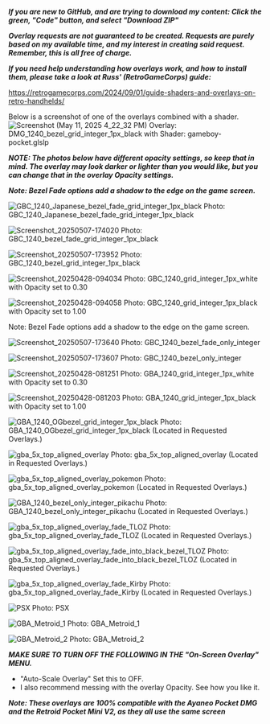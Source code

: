 ***If you are new to GitHub, and are trying to download my content: Click the green, "Code" button, and select "Download ZIP"***

***Overlay requests are not guaranteed to be created. Requests are purely based on my available time, and my interest in creating said request. Remember, this is all free of charge.***

***If you need help understanding how overlays work, and how to install them, please take a look at Russ' (RetroGameCorps) guide:***

https://retrogamecorps.com/2024/09/01/guide-shaders-and-overlays-on-retro-handhelds/



Below is a screenshot of one of the overlays combined with a shader.
![Screenshot (May 11, 2025 4_22_32 PM)](https://github.com/user-attachments/assets/e0daaa8d-2f5d-4186-8523-3d47aaa8b12b)
Overlay: DMG_1240_bezel_grid_integer_1px_black with Shader: gameboy-pocket.glslp



***NOTE: The photos below have different opacity settings, so keep that in mind. The overlay may look darker or lighter than you would like, but you can change that in the overlay Opacity settings.***



***Note: Bezel Fade options add a shadow to the edge on the game screen.***


![GBC_1240_Japanese_bezel_fade_grid_integer_1px_black](https://github.com/user-attachments/assets/56dba0a7-f71e-45c4-899c-f6caafd69844)
Photo: GBC_1240_Japanese_bezel_fade_grid_integer_1px_black

![Screenshot_20250507-174020](https://github.com/user-attachments/assets/27ed243b-883a-4370-b7c3-e51a1740a69f)
Photo: GBC_1240_bezel_fade_grid_integer_1px_black

![Screenshot_20250507-173952](https://github.com/user-attachments/assets/96578127-46eb-4f2b-82a1-bdddb3337925)
Photo: GBC_1240_bezel_grid_integer_1px_black


![Screenshot_20250428-094034](https://github.com/user-attachments/assets/1f3dbe78-76a0-4595-ab62-e80b01b5f2ab)
Photo: GBC_1240_grid_integer_1px_white with Opacity set to 0.30

![Screenshot_20250428-094058](https://github.com/user-attachments/assets/64b9d8fa-b00d-41eb-9aa6-4225819c18a2)
Photo: GBC_1240_grid_integer_1px_black with Opacity set to 1.00



Note: Bezel Fade options add a shadow to the edge on the game screen.

![Screenshot_20250507-173640](https://github.com/user-attachments/assets/9d5aa1f4-1b53-4c8c-bdb2-aafc8ea3e680)
Photo: GBC_1240_bezel_fade_only_integer

![Screenshot_20250507-173607](https://github.com/user-attachments/assets/14991e59-3ff1-4ea4-9c72-5de1cc54d707)
Photo: GBC_1240_bezel_only_integer

![Screenshot_20250428-081251](https://github.com/user-attachments/assets/0e7ff54a-f8af-4cf8-8dfe-fdeaef91f767)
Photo: GBA_1240_grid_integer_1px_white with Opacity set to 0.30

![Screenshot_20250428-081203](https://github.com/user-attachments/assets/60c4203a-d6bb-4035-8ba1-09a1122917ad)
Photo: GBA_1240_grid_integer_1px_black with Opacity set to 1.00

![GBA_1240_OGbezel_grid_integer_1px_black](https://github.com/user-attachments/assets/173a72e6-567e-4d42-a798-4124b3c21ea9)
Photo: GBA_1240_OGbezel_grid_integer_1px_black (Located in Requested Overlays.)

![gba_5x_top_aligned_overlay](https://github.com/user-attachments/assets/c9d6bc5f-96a3-46eb-8a34-3064963b6a5a)
Photo: gba_5x_top_aligned_overlay (Located in Requested Overlays.)

![gba_5x_top_aligned_overlay_pokemon](https://github.com/user-attachments/assets/bf38b9a6-7fd5-4e54-82e1-f5285b70e5e3)
Photo: gba_5x_top_aligned_overlay_pokemon (Located in Requested Overlays.)

![GBA_1240_bezel_only_integer_pikachu](https://github.com/user-attachments/assets/af740fc9-01cb-42ad-afca-2b6ae4e3b92b)
Photo: GBA_1240_bezel_only_integer_pikachu (Located in Requested Overlays.)

![gba_5x_top_aligned_overlay_fade_TLOZ](https://github.com/user-attachments/assets/2de6124d-152d-492d-86b4-b70693479f07)
Photo: gba_5x_top_aligned_overlay_fade_TLOZ (Located in Requested Overlays.)

![gba_5x_top_aligned_overlay_fade_into_black_bezel_TLOZ](https://github.com/user-attachments/assets/7fc5b54d-31a0-4f7e-a0e6-5580e89a216f)
Photo: gba_5x_top_aligned_overlay_fade_into_black_bezel_TLOZ (Located in Requested Overlays.)

![gba_5x_top_aligned_overlay_fade_Kirby](https://github.com/user-attachments/assets/1f89d61b-7e6b-43a6-ba81-a2dab7d98c5f)
Photo: gba_5x_top_aligned_overlay_fade_Kirby (Located in Requested Overlays.)

![PSX](https://github.com/user-attachments/assets/39d54914-9d79-423a-b3a1-2d51dd881a5f)
Photo: PSX

![GBA_Metroid_1](https://github.com/user-attachments/assets/996a8191-b5fb-42bd-8829-c0a414ff526e)
Photo: GBA_Metroid_1

![GBA_Metroid_2](https://github.com/user-attachments/assets/32762491-4a7b-4195-8f2e-519085e45c4d)
Photo: GBA_Metroid_2

***MAKE SURE TO TURN OFF THE FOLLOWING IN THE "On-Screen Overlay" MENU.***

- "Auto-Scale Overlay" Set this to OFF.
- I also recommend messing with the overlay Opacity. See how you like it.




***Note: These overlays are 100% compatible with the Ayaneo Pocket DMG and the Retroid Pocket Mini V2, as they all use the same screen***


